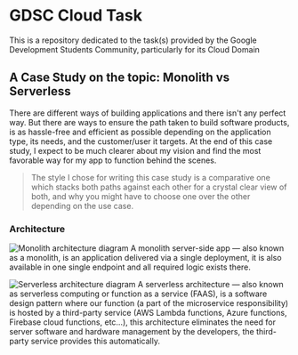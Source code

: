 # GDSC Cloud Task
This is a repository dedicated to the task(s) provided by the Google Development Students Community, particularly for its Cloud Domain

## A Case Study on the topic: **Monolith vs Serverless**

There are different ways of building applications and there isn't any perfect way. But there are ways to ensure the path taken to build software products, is as hassle-free and efficient as possible depending on the application type, its needs, and the customer/user it targets. At the end of this case study, I expect to be much clearer about my vision and find the most favorable way for my app to function behind the scenes.

> The style I chose for writing this case study is a comparative one which stacks both paths against each other for a crystal clear view of both, and why you might have to  choose one over the other depending on the use case. 

### Architecture
![Monolith architecture diagram](https://res.cloudinary.com/practicaldev/image/fetch/s--DLcP9_Fn--/c_limit%2Cf_auto%2Cfl_progressive%2Cq_auto%2Cw_800/https://dev-to-uploads.s3.amazonaws.com/uploads/articles/w9jf2w448vgnued8pt23.png)
A monolith server-side app — also known as a monolith, is an application delivered via a single deployment, it is also available in one single endpoint and all required logic exists there.
 
![Serverless architecture diagram](https://miro.medium.com/v2/resize:fit:1400/format:webp/1*XNkYt06HmRN5GKYD5ymuJA.jpeg)
A serverless architecture — also known as serverless computing or function as a service (FAAS), is a software design pattern where our function (a part of the microservice responsibility) is hosted by a third-party service (AWS Lambda functions, Azure functions, Firebase cloud functions, etc…), this architecture eliminates the need for server software and hardware management by the developers, the third-party service provides this automatically.

